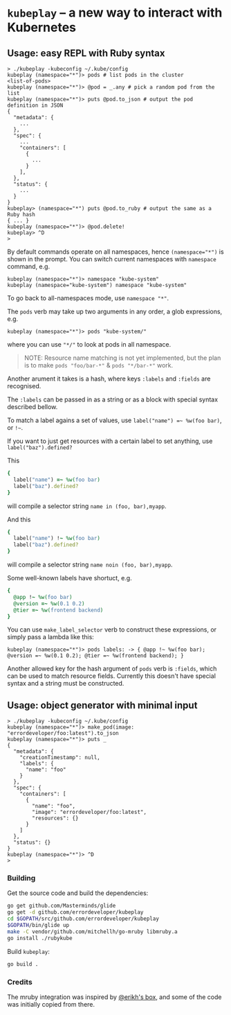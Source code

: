 # `kubeplay` – a new way to interact with Kubernetes

## Usage: easy REPL with Ruby syntax

```console
> ./kubeplay -kubeconfig ~/.kube/config
kubeplay (namespace="*")> pods # list pods in the cluster
<list-of-pods>
kubeplay (namespace="*")> @pod = _.any # pick a random pod from the list
kubeplay (namespace="*")> puts @pod.to_json # output the pod definition in JSON
{
  "metadata": {
    ...
  },
  "spec": {
    ...
    "containers": [
      {
        ...
      }
    ],
  },
  "status": {
    ...
  }
}
kubeplay> (namespace="*") puts @pod.to_ruby # output the same as a Ruby hash
{ ... }
kubeplay (namespace="*")> @pod.delete!
kubeplay> ^D
> 
```

By default commands operate on all namespaces, hence `(namespace="*")` is shown in the prompt.
You can switch current namespaces with `namespace` command, e.g.
```console
kubeplay (namespace="*")> namespace "kube-system"
kubeplay (namespace="kube-system") namespace "kube-system"
```
To go back to all-namespaces mode, use `namespace "*"`.

The `pods` verb may take up two arguments in any order, a glob expressions, e.g.
```
kubeplay (namespace="*")> pods "kube-system/"
```
where you can use `"*/"` to look at pods in all namespace.

> NOTE: Resource name matching is not yet implemented, but the plan is to make `pods "foo/bar-*"` & `pods "*/bar-*"` work.

Another arument it takes is a hash, where keys `:labels` and `:fields` are recognised.

The `:labels` can be passed in as a string or as a block with special syntax described bellow.

To match a label agains a set of values, use `label("name") =~ %w(foo bar)`, or `!~`.

If you want to just get resources with a certain label to set anything, use `label("baz").defined?`

This
```ruby
{
  label("name") =~ %w(foo bar)
  label("baz").defined?
}
```
will compile a selector string `name in (foo, bar),myapp`.

And this
```ruby
{
  label("name") !~ %w(foo bar)
  label("baz").defined?
}
```
will compile a selector string `name noin (foo, bar),myapp`.

Some well-known labels have shortuct, e.g.
```ruby
{
  @app !~ %w(foo bar)
  @version =~ %w(0.1 0.2)
  @tier =~ %w(frontend backend)
}
```

You can use `make_label_selector` verb to construct these expressions, or simply pass a lambda like this:
```
kubeplay (namespace="*")> pods labels: -> { @app !~ %w(foo bar); @version =~ %w(0.1 0.2); @tier =~ %w(frontend backend); }
```

Another allowed key for the hash argument of `pods` verb is `:fields`, which can be used to match resource fields.
Currently this doesn't have special syntax and a string must be constructed.

## Usage: object generator with minimal input

```console
> ./kubeplay -kubeconfig ~/.kube/config
kubeplay (namespace="*")> make_pod(image: "errordeveloper/foo:latest").to_json
kubeplay (namespace="*")> puts _
{
  "metadata": {
    "creationTimestamp": null,
    "labels": {
      "name": "foo"
    }
  },
  "spec": {
    "containers": [
      {
        "name": "foo",
        "image": "errordeveloper/foo:latest",
        "resources": {}
      }
    ]
  },
  "status": {}
}
kubeplay (namespace="*")> ^D
>
```

### Building

Get the source code and build the dependencies:

```bash
go get github.com/Masterminds/glide
go get -d github.com/errordeveloper/kubeplay
cd $GOPATH/src/github.com/errordeveloper/kubeplay
$GOPATH/bin/glide up
make -C vendor/github.com/mitchellh/go-mruby libmruby.a
go install ./rubykube
```

Build `kubeplay`:
```bash
go build .
```

### Credits

The mruby integration was inspired by [@erikh's box](https://github.com/erikh/box), and some of the code was initially copied from there.
